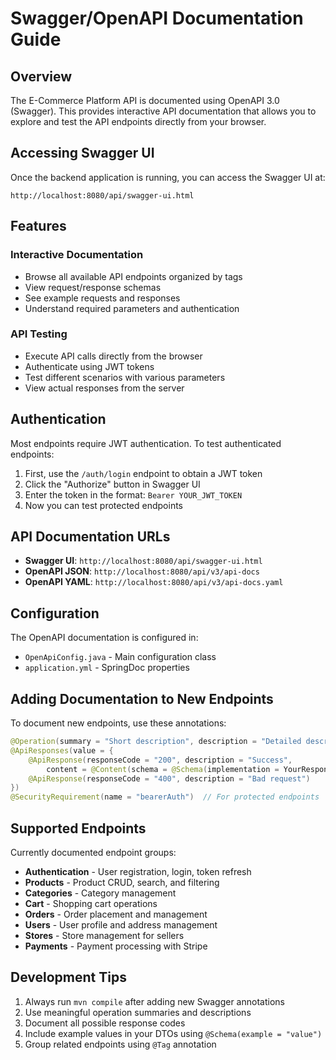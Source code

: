 # Swagger/OpenAPI Documentation Guide

## Overview

The E-Commerce Platform API is documented using OpenAPI 3.0 (Swagger). This provides interactive API documentation that allows you to explore and test the API endpoints directly from your browser.

## Accessing Swagger UI

Once the backend application is running, you can access the Swagger UI at:

```
http://localhost:8080/api/swagger-ui.html
```

## Features

### Interactive Documentation
- Browse all available API endpoints organized by tags
- View request/response schemas
- See example requests and responses
- Understand required parameters and authentication

### API Testing
- Execute API calls directly from the browser
- Authenticate using JWT tokens
- Test different scenarios with various parameters
- View actual responses from the server

## Authentication

Most endpoints require JWT authentication. To test authenticated endpoints:

1. First, use the `/auth/login` endpoint to obtain a JWT token
2. Click the "Authorize" button in Swagger UI
3. Enter the token in the format: `Bearer YOUR_JWT_TOKEN`
4. Now you can test protected endpoints

## API Documentation URLs

- **Swagger UI**: `http://localhost:8080/api/swagger-ui.html`
- **OpenAPI JSON**: `http://localhost:8080/api/v3/api-docs`
- **OpenAPI YAML**: `http://localhost:8080/api/v3/api-docs.yaml`

## Configuration

The OpenAPI documentation is configured in:
- `OpenApiConfig.java` - Main configuration class
- `application.yml` - SpringDoc properties

## Adding Documentation to New Endpoints

To document new endpoints, use these annotations:

```java
@Operation(summary = "Short description", description = "Detailed description")
@ApiResponses(value = {
    @ApiResponse(responseCode = "200", description = "Success",
        content = @Content(schema = @Schema(implementation = YourResponseClass.class))),
    @ApiResponse(responseCode = "400", description = "Bad request")
})
@SecurityRequirement(name = "bearerAuth")  // For protected endpoints
```

## Supported Endpoints

Currently documented endpoint groups:
- **Authentication** - User registration, login, token refresh
- **Products** - Product CRUD, search, and filtering
- **Categories** - Category management
- **Cart** - Shopping cart operations
- **Orders** - Order placement and management
- **Users** - User profile and address management
- **Stores** - Store management for sellers
- **Payments** - Payment processing with Stripe

## Development Tips

1. Always run `mvn compile` after adding new Swagger annotations
2. Use meaningful operation summaries and descriptions
3. Document all possible response codes
4. Include example values in your DTOs using `@Schema(example = "value")`
5. Group related endpoints using `@Tag` annotation